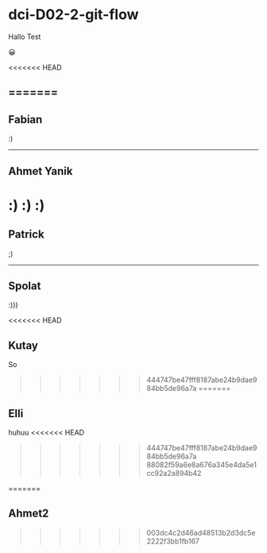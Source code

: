 # dci-D02-2-git-flow

Hallo Test

😀


<<<<<<< HEAD

=======
---
## Fabian
:)



---

## Ahmet Yanik
:) :) :)
=======
## Patrick
;)

---
## Spolat 

:)))

<<<<<<< HEAD
## Kutay
So
>>>>>>> 444747be47fff8187abe24b9dae984bb5de96a7a
=======

## Elli

huhuu
<<<<<<< HEAD
>>>>>>> 444747be47fff8187abe24b9dae984bb5de96a7a
>>>>>>> 88082f59a6e8a676a345e4da5e1cc92a2a894b42

=======



## Ahmet2
>>>>>>> 003dc4c2d46ad48513b2d3dc5e2222f3bb1fb167
